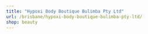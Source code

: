 ```yaml
---
title: "Hypoxi Body Boutique Bulimba Pty Ltd"
url: /brisbane/hypoxi-body-boutique-bulimba-pty-ltd/
shop: beauty
---
```

